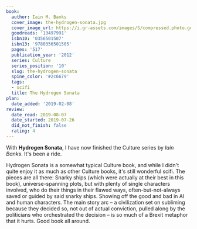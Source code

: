 ```yaml
---
book:
  author: Iain M. Banks
  cover_image: the-hydrogen-sonata.jpg
  cover_image_url: https://i.gr-assets.com/images/S/compressed.photo.goodreads.com/books/1340894566l/13497991._SX98_.jpg
  goodreads: '13497991'
  isbn10: '0356501507'
  isbn13: '9780356501505'
  pages: '517'
  publication_year: '2012'
  series: Culture
  series_position: '10'
  slug: the-hydrogen-sonata
  spine_color: '#2c6679'
  tags:
  - scifi
  title: The Hydrogen Sonata
plan:
  date_added: '2019-02-08'
review:
  date_read: 2019-08-07
  date_started: 2019-07-26
  did_not_finish: false
  rating: 4
---
```


With **Hydrogen Sonata**, I have now finished the Culture series by *Iain Banks*. It's been a ride.

Hydrogen Sonata is a somewhat typical Culture book, and while I didn't quite enjoy it as much as other Culture books, it's still wonderful scifi. The pieces are all there: Snarky ships (which were actually at their best in this book), universe-spanning plots, but with plenty of single characters involved, who do their things in their flawed ways, often-but-not-always saved or guided by said snarky ships. Showing off the good and bad in AI and human characters. The main story arc – a civilization set on subliming because they decided so, not out of actual conviction, pulled along by the politicians who orchestrated the decision – is so much of a Brexit metaphor that it hurts. Good book all around.

